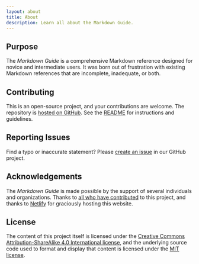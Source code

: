 ```yaml
---
layout: about
title: About
description: Learn all about the Markdown Guide.
---
```


## Purpose

The *Markdown Guide* is a comprehensive Markdown reference designed for novice and intermediate users. It was born out of frustration with existing Markdown references that are incomplete, inadequate, or both.

## Contributing

This is an open-source project, and your contributions are welcome. The repository is [hosted on GitHub](https://github.com/mattcone/markdown-guide). See the [README](https://github.com/mattcone/markdown-guide/blob/master/README.md) for instructions and guidelines.

## Reporting Issues

Find a typo or inaccurate statement? Please [create an issue](https://github.com/mattcone/markdown-guide/issues) in our GitHub project.

## Acknowledgements

The *Markdown Guide* is made possible by the support of several individuals and organizations. Thanks to [all who have contributed](https://github.com/mattcone/markdown-guide/graphs/contributors) to this project, and thanks to [Netlify](https://www.netlify.com/) for graciously hosting this website.

## License

The content of this project itself is licensed under the [Creative Commons Attribution-ShareAlike 4.0 International license](https://creativecommons.org/licenses/by-sa/4.0/), and the underlying source code used to format and display that content is licensed under the [MIT license](LICENSE.txt).
